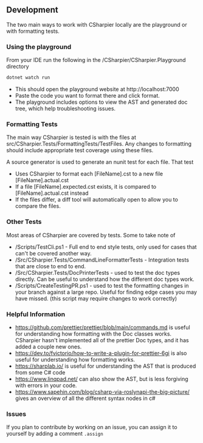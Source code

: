 ## Development
The two main ways to work with CSharpier locally are the playground or with formatting tests.

### Using the playground
From your IDE run the following in the /CSharpier/CSharpier.Playground directory
```bash
dotnet watch run
```
- This should open the playground website at http://localhost:7000
- Paste the code you want to format there and click format.
- The playground includes options to view the AST and generated doc tree, which help troubleshooting issues.

### Formatting Tests
The main way CSharpier is tested is with the files at src/CSharpier.Tests/FormattingTests/TestFiles. Any changes to formatting should include appropriate test coverage using these files.

A source generator is used to generate an nunit test for each file. That test
- Uses CSharpier to format each [FileName].cst to a new file [FileName].actual.cst
- If a file [FileName].expected.cst exists, it is compared to [FileName].actual.cst instead
- If the files differ, a diff tool will automatically open to allow you to compare the files.

### Other Tests
Most areas of CSharpier are covered by tests. Some to take note of

- /Scripts/TestCli.ps1 - Full end to end style tests, only used for cases that can't be covered another way.
- /Src/CSharpier.Tests/CommandLineFormatterTests - Integration tests that are close to end to end.
- /Src/CSharpier.Tests/DocPrinterTests - used to test the doc types directly. Can be useful to understand how the different doc types work.
- /Scripts/CreateTestingPR.ps1 - used to test the formatting changes in your branch against a large repo. Useful for finding edge cases you may have missed. (this script may require changes to work correctly)

### Helpful Information
- https://github.com/prettier/prettier/blob/main/commands.md is useful for understanding how formatting with the Doc classes works. CSharpier hasn't implemented all of the prettier Doc types, and it has added a couple new ones.
- https://dev.to/fvictorio/how-to-write-a-plugin-for-prettier-6gi is also useful for understanding how formatting works.
- https://sharplab.io/ is useful for understanding the AST that is produced from some C# code
- https://www.linqpad.net/ can also show the AST, but is less forgiving with errors in your code.
- https://www.sapehin.com/blog/csharp-via-roslynapi-the-big-picture/ gives an overview of all the different syntax nodes in c#

### Issues
If you plan to contribute by working on an issue, you can assign it to yourself by adding a comment `.assign`
